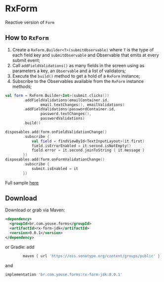 RxForm
========

Reactive version of `Form`

How to `RxForm`
--------
1) Create a `RxForm.Builder<T>(submitObservable)` where `T` is the type of each field key and `submitObservable` and Observable that emits at every submit event;
2) Call `addFieldValidations()` as many fields in the screen using as parameters a key, an `Observable` and a list of validators;
3) Execute the `build()` method to get a hold of a `RxForm` instance;
4) Subscribe to the Observables available from the `RxForm` instance methods;


``` kotlin
val form = RxForm.Builder<Int>(submit.clicks())
        .addFieldValidations(emailContainer.id,
                email.textChanges(), emailValidations)
        .addFieldValidations(passwordContainer.id,
                password.textChanges(),
                passwordValidations)
        .build()

disposables.add(form.onFieldValidationChange()
        .subscribe {
            val field = findViewById<TextInputLayout>(it.first)
            field.isErrorEnabled = it.second.isNotEmpty()
            field.error = it.second.joinToString { it.message }
        })
disposables.add(form.onFormValidationChange()
        .subscribe {
            submit.isEnabled = it
        })
```

Full sample [here](https://github.com/youse-seguradora/form/blob/master/app/src/main/kotlin/br/com/youse/forms/samples/rx/RxLoginActivity.kt)

Download
--------

Download or grab via Maven:
```xml
<dependency>
  <groupId>br.com.youse.forms</groupId>
  <artifactId>rx-form-jdk</artifactId>
  <version>0.0.1</version>
</dependency>
```
or Gradle:
add
```groovy
        maven { url 'https://oss.sonatype.org/content/groups/public' }
```
and
```groovy
implementation 'br.com.youse.forms:rx-form-jdk:0.0.1'
```



